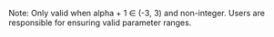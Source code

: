 



Note: Only valid when alpha + 1 ∈ (-3, 3) and non-integer. Users are responsible for ensuring valid parameter ranges.